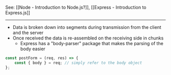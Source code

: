 See: [[Node - Introduction to Node.js?]], [[Express - Introduction to Express.js]]

--- 

* Data is broken down into segments during transmission from the client and the server
* Once received the data is re-assembled on the receiving side in chunks
	* Express has a "body-parser" package that makes the parsing of the body easier 
```js
const postForm = (req, res) => {
	const { body } = req; // simply refer to the body object
};
```
